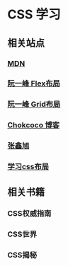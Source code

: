 # CSS 学习

## 相关站点
### [MDN](https://developer.mozilla.org/zh-CN/docs/Web/CSS)
### [阮一峰 Flex布局](https://yoksel.github.io/flex-cheatsheet/#section-declaring)
### [阮一峰 Grid布局](https://www.ruanyifeng.com/blog/2019/03/grid-layout-tutorial.html)
### [Chokcoco 博客](https://www.cnblogs.com/coco1s/)
### [张鑫旭](https://www.zhangxinxu.com/wordpress/)
### [学习css布局](https://zh.learnlayout.com/)

## 相关书籍

### CSS权威指南
### CSS世界
### CSS揭秘
